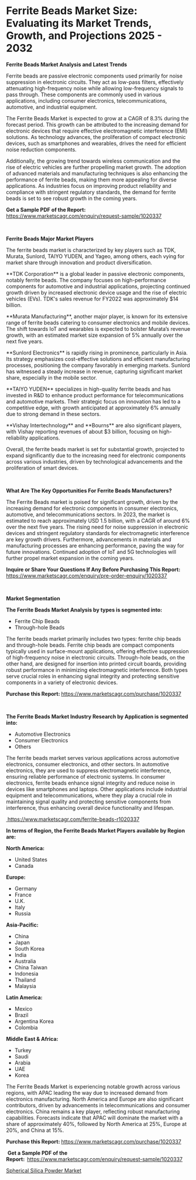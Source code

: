 <p><h1>Ferrite Beads Market Size: Evaluating its Market Trends, Growth, and Projections 2025 - 2032</h1></p><p><strong>Ferrite Beads Market Analysis and Latest Trends</strong></p>
<p><p>Ferrite beads are passive electronic components used primarily for noise suppression in electronic circuits. They act as low-pass filters, effectively attenuating high-frequency noise while allowing low-frequency signals to pass through. These components are commonly used in various applications, including consumer electronics, telecommunications, automotive, and industrial equipment.</p><p>The Ferrite Beads Market is expected to grow at a CAGR of 8.3% during the forecast period. This growth can be attributed to the increasing demand for electronic devices that require effective electromagnetic interference (EMI) solutions. As technology advances, the proliferation of compact electronic devices, such as smartphones and wearables, drives the need for efficient noise reduction components.</p><p>Additionally, the growing trend towards wireless communication and the rise of electric vehicles are further propelling market growth. The adoption of advanced materials and manufacturing techniques is also enhancing the performance of ferrite beads, making them more appealing for diverse applications. As industries focus on improving product reliability and compliance with stringent regulatory standards, the demand for ferrite beads is set to see robust growth in the coming years.</p></p>
<p><strong>Get a Sample PDF of the Report:&nbsp;</strong> <a href="https://www.marketscagr.com/enquiry/request-sample/1020337?utm_campaign=2106&utm_medium=2&utm_source=Github&utm_content=ia&utm_term=06042025&utm_id=ferrite-beads">https://www.marketscagr.com/enquiry/request-sample/1020337</a></p>
<p>&nbsp;</p>
<p><strong>Ferrite Beads Major Market Players</strong></p>
<p><p>The ferrite beads market is characterized by key players such as TDK, Murata, Sunlord, TAIYO YUDEN, and Yageo, among others, each vying for market share through innovation and product diversification. </p><p>**TDK Corporation** is a global leader in passive electronic components, notably ferrite beads. The company focuses on high-performance components for automotive and industrial applications, projecting continued growth driven by increased electronic device usage and the rise of electric vehicles (EVs). TDK's sales revenue for FY2022 was approximately $14 billion.</p><p>**Murata Manufacturing**, another major player, is known for its extensive range of ferrite beads catering to consumer electronics and mobile devices. The shift towards IoT and wearables is expected to bolster Murata’s revenue growth, with an estimated market size expansion of 5% annually over the next five years.</p><p>**Sunlord Electronics** is rapidly rising in prominence, particularly in Asia. Its strategy emphasizes cost-effective solutions and efficient manufacturing processes, positioning the company favorably in emerging markets. Sunlord has witnessed a steady increase in revenue, capturing significant market share, especially in the mobile sector.</p><p>**TAIYO YUDEN** specializes in high-quality ferrite beads and has invested in R&D to enhance product performance for telecommunications and automotive markets. Their strategic focus on innovation has led to a competitive edge, with growth anticipated at approximately 6% annually due to strong demand in these sectors.</p><p>**Vishay Intertechnology** and **Bourns** are also significant players, with Vishay reporting revenues of about $3 billion, focusing on high-reliability applications.</p><p>Overall, the ferrite beads market is set for substantial growth, projected to expand significantly due to the increasing need for electronic components across various industries, driven by technological advancements and the proliferation of smart devices.</p></p>
<p>&nbsp;</p>
<p><strong>What Are The Key Opportunities For Ferrite Beads Manufacturers?</strong></p>
<p><p>The Ferrite Beads market is poised for significant growth, driven by the increasing demand for electronic components in consumer electronics, automotive, and telecommunications sectors. In 2023, the market is estimated to reach approximately USD 1.5 billion, with a CAGR of around 6% over the next five years. The rising need for noise suppression in electronic devices and stringent regulatory standards for electromagnetic interference are key growth drivers. Furthermore, advancements in materials and manufacturing processes are enhancing performance, paving the way for future innovations. Continued adoption of IoT and 5G technologies will further propel market expansion in the coming years.</p></p>
<p><strong>Inquire or Share Your Questions If Any Before Purchasing This Report:</strong> <a href="https://www.marketscagr.com/enquiry/pre-order-enquiry/1020337?utm_campaign=2106&utm_medium=2&utm_source=Github&utm_content=ia&utm_term=06042025&utm_id=ferrite-beads">https://www.marketscagr.com/enquiry/pre-order-enquiry/1020337</a></p>
<p>&nbsp;</p>
<p><strong>Market Segmentation</strong></p>
<p><strong>The Ferrite Beads Market Analysis by types is segmented into:</strong></p>
<p><ul><li>Ferrite Chip Beads</li><li>Through-hole Beads</li></ul></p>
<p><p>The ferrite beads market primarily includes two types: ferrite chip beads and through-hole beads. Ferrite chip beads are compact components typically used in surface-mount applications, offering effective suppression of high-frequency noise in electronic circuits. Through-hole beads, on the other hand, are designed for insertion into printed circuit boards, providing robust performance in minimizing electromagnetic interference. Both types serve crucial roles in enhancing signal integrity and protecting sensitive components in a variety of electronic devices.</p></p>
<p><strong>Purchase this Report:&nbsp;</strong><a href="https://www.marketscagr.com/purchase/1020337?utm_campaign=2106&utm_medium=2&utm_source=Github&utm_content=ia&utm_term=06042025&utm_id=ferrite-beads">https://www.marketscagr.com/purchase/1020337</a></p>
<p>&nbsp;</p>
<p><strong>The Ferrite Beads Market Industry Research by Application is segmented into:</strong></p>
<p><ul><li>Automotive Electronics</li><li>Consumer Electronics</li><li>Others</li></ul></p>
<p><p>The ferrite beads market serves various applications across automotive electronics, consumer electronics, and other sectors. In automotive electronics, they are used to suppress electromagnetic interference, ensuring reliable performance of electronic systems. In consumer electronics, ferrite beads enhance signal integrity and reduce noise in devices like smartphones and laptops. Other applications include industrial equipment and telecommunications, where they play a crucial role in maintaining signal quality and protecting sensitive components from interference, thus enhancing overall device functionality and lifespan.</p></p>
<p><a href="https://www.marketscagr.com/ferrite-beads-r1020337?utm_campaign=2106&utm_medium=2&utm_source=Github&utm_content=ia&utm_term=06042025&utm_id=ferrite-beads">&nbsp;https://www.marketscagr.com/ferrite-beads-r1020337</a></p>
<p><strong>In terms of Region, the Ferrite Beads Market Players available by Region are:</strong></p>
<p>
    <p> <strong> North America: </strong>
        <ul>
            <li>United States</li>
            <li>Canada</li>
        </ul>
        </p> 
    <p> <strong> Europe: </strong>
        <ul>
            <li>Germany</li>
            <li>France</li>
            <li>U.K.</li>
            <li>Italy</li>
            <li>Russia</li>
        </ul>
        </p> 
    <p> <strong> Asia-Pacific: </strong>
        <ul>
            <li>China</li>
            <li>Japan</li>
            <li>South Korea</li>
            <li>India</li>
            <li>Australia</li>
            <li>China Taiwan</li>
            <li>Indonesia</li>
            <li>Thailand</li>
            <li>Malaysia</li>
        </ul>
        </p> 
    <p> <strong> Latin America: </strong>
        <ul>
            <li>Mexico</li>
            <li>Brazil</li>
            <li>Argentina Korea</li>
            <li>Colombia</li>
        </ul>
        </p> 
    <p> <strong> Middle East & Africa: </strong>
        <ul>
            <li>Turkey</li>
            <li>Saudi</li>
            <li>Arabia</li>
            <li>UAE</li>
            <li>Korea</li>
        </ul>
    </p>
    </p>
<p><p>The Ferrite Beads Market is experiencing notable growth across various regions, with APAC leading the way due to increased demand from electronics manufacturing. North America and Europe are also significant contributors, driven by advancements in telecommunications and consumer electronics. China remains a key player, reflecting robust manufacturing capabilities. Forecasts indicate that APAC will dominate the market with a share of approximately 40%, followed by North America at 25%, Europe at 20%, and China at 15%.</p></p>
<p><strong>Purchase this Report: </strong><a href="https://www.marketscagr.com/purchase/1020337?utm_campaign=2106&utm_medium=2&utm_source=Github&utm_content=ia&utm_term=06042025&utm_id=ferrite-beads">https://www.marketscagr.com/purchase/1020337</a></p>
<p>&nbsp;<strong>Get a Sample PDF of the Report:&nbsp;&nbsp;</strong><a href="https://www.marketscagr.com/enquiry/request-sample/1020337?utm_campaign=2106&utm_medium=2&utm_source=Github&utm_content=ia&utm_term=06042025&utm_id=ferrite-beads">https://www.marketscagr.com/enquiry/request-sample/1020337</a></p>
<p><strong></strong></p>
<p><p><a href="https://github.com/JosephineMcguire65/Market-Research-Report-List-2/blob/main/spherical-silica-powder-market.md?utm_campaign=2106&utm_medium=2&utm_source=Github&utm_content=ia&utm_term=06042025&utm_id=ferrite-beads">Spherical Silica Powder Market</a></p></p>
